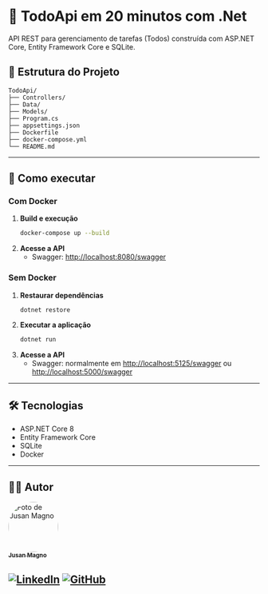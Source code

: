 # 📝 TodoApi em 20 minutos com .Net

API REST para gerenciamento de tarefas (Todos) construída com ASP.NET Core, Entity Framework Core e SQLite.


## 📂 Estrutura do Projeto

```
TodoApi/
├── Controllers/
├── Data/
├── Models/
├── Program.cs
├── appsettings.json
├── Dockerfile
├── docker-compose.yml
└── README.md
```

---

## 🚀 Como executar

### Com Docker

1. **Build e execução**
   ```bash
   docker-compose up --build
   ```
2. **Acesse a API**
   - Swagger: [http://localhost:8080/swagger](http://localhost:8080/swagger)

### Sem Docker

1. **Restaurar dependências**
   ```bash
   dotnet restore
   ```
2. **Executar a aplicação**
   ```bash
   dotnet run
   ```
3. **Acesse a API**
   - Swagger: normalmente em [http://localhost:5125/swagger](http://localhost:5125/swagger) ou [http://localhost:5000/swagger](http://localhost:5000/swagger)

---

## 🛠️ Tecnologias

- ASP.NET Core 8
- Entity Framework Core
- SQLite
- Docker

---
## 👨‍💻 Autor

<a href="https://github.com/jusansilva">
 <img style="border-radius: 50%;" src="https://github.com/jusansilva.png" width="100px;" alt="Foto de Jusan Magno"/>
 <br />
 <sub><b>Jusan Magno</b></sub>
</a>
<br />

[![LinkedIn](https://img.shields.io/badge/LinkedIn-0077B5?style=for-the-badge&logo=linkedin&logoColor=white)](https://www.linkedin.com/in/jusanmagno/)
[![GitHub](https://img.shields.io/badge/GitHub-100000?style=for-the-badge&logo=github&logoColor=white)](https://github.com/jusansilva)
---



